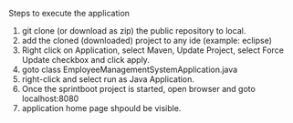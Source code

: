 Steps to execute the application

1. git clone (or download as zip) the public repository to local.
2. add the cloned (downloaded) project to any ide (example: eclipse)
3. Right click on Application, select Maven, Update Project, select Force Update checkbox and click apply.
3. goto class EmployeeManagementSystemApplication.java
4. right-click and select run as Java Application.
5. Once the sprintboot project is started, open browser and goto localhost:8080
6. application home page shpould be visible.